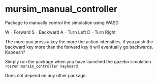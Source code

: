 # mursim_manual_controller
Package to manually control the simulation using WASD 

W - Forward 
S - Backward
A - Turn Left
D - Turn Right

The more you press a key the more the action intensifies, if you push the backward key more than the forward key it will eventually go backwards.
Kapeesh?


Simply run the package when you have launched the gazebo simulation
`rosrun mursim_controller keyboard`

Does not depend on any other package.
